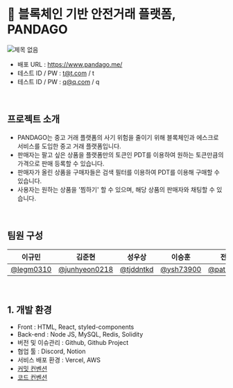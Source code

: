 # 🛒 블록체인 기반 안전거래 플랫폼, PANDAGO

![제목 없음](https://github.com/legm0310/SafeTransactionPlatform/assets/82150958/c2e0cf1e-b11f-4123-a816-55305f26875c)

- 배포 URL : https://www.pandago.me/
- 테스트 ID / PW : t@t.com / t
- 테스트 ID / PW : q@q.com / q

<br>

## 프로젝트 소개

- PANDAGO는 중고 거래 플랫폼의 사기 위험을 줄이기 위해 블록체인과 에스크로 서비스를 도입한 중고 거래 플랫폼입니다.
- 판매자는 팔고 싶은 상품을 플랫폼만의 토큰인 PDT를 이용하여 원하는 토큰만큼의 가격으로 판매 등록할 수 있습니다.
- 판매자가 올린 상품을 구매자들은 검색 필터를 이용하여 PDT를 이용해 구매할 수 있습니다.
- 사용자는 원하는 상품을 '찜하기' 할 수 있으며, 해당 상품의 판매자와 채팅할 수 있습니다.

<br>

## 팀원 구성

<div align="center">

| **이규민** | **김준현** | **성우상** | **이승훈** | **전준영** | **최병준** |
| :------: |  :------: | :------: | :------: | :------: | :------: |
| [@legm0310](https://github.com/legm0310) | [@junhyeon0218](https://github.com/junhyeon0218) | [@tjddntkd](https://github.com/tjddntkd) | [@ysh73900](https://github.com/ysh73900) | [@patric7732](https://github.com/patric7732) | [@qudwns017](https://github.com/qudwns017) |

</div>

<br>

## 1. 개발 환경

- Front : HTML, React, styled-components
- Back-end : Node JS, MySQL, Redis, Solidity
- 버전 및 이슈관리 : Github, Github Project
- 협업 툴 : Discord, Notion
- 서비스 배포 환경 : Vercel, AWS
- [커밋 컨벤션](https://zigzag-baroness-c89.notion.site/Git-Commit-Message-Convention-e1e4eacbfe164994aab3bb2e6c17ad4a?pvs=4)
- [코드 컨벤션](https://zigzag-baroness-c89.notion.site/Code-Convention-579005ff05d748b3b5b895aa4fed1a32?pvs=4)
<br>

